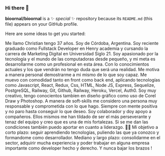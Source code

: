 ### Hi there 👋

**bioornal/bioornal** is a ✨ _special_ ✨ repository because its `README.md` (this file) appears on your GitHub profile.

Here are some ideas to get you started:

Me llamo Christian tengo 37 años. Soy de Córdoba, Argentina. Soy reciente graduado como Fullstack Developer en Henry academia y cursando la carrera de Marketing Digital en Universidad Siglo 21. Soy apasionado por la tecnología y el mundo de las computadoras desde pequeño, y mi meta es desarrollarme como un profesional en esta área. Con lo conocimientos actuales y los que vendrán no tengo duda que será una realidad. Me motiva a manera personal demostrarme a mi mismo de lo que soy capaz. Me muevo con comodidad tanto en front como back end, aplicando tecnologías como Javascript, React, Redux, Css, HTML, Node JS, Express, Sequelize, PostgreSQL, Railway, Git, Github, Railway, Heroku, Vercel, Auth0. Soy muy creativo, tengo conocientos tambíen en diseño gráfico como uso de Corel Draw y Photoshop.
A manera de soft-skills me considero una persona muy responsable y comprometida con lo que hago. Siempre con mente positiva y no paro hasta conseguir lo que deseo. Soy colaborador y doy apoyo a compañeros. Ellos mismos me han tildado de ser el más perseverante y tenaz del equipo y creo que es una de mis fortalezas. Si se me dan las condiciones también puedo aportar en cuanto a liderazgo. 🙌🚀
Mi objetivo a corto plazo: seguir aprendiendo tecnologías, puliendo las que ya conozco y formandome como desarrollador.
Mediano y largo plazo: consolidarme en el sector, adquirir mucha experiencia y poder trabajar en alguna empresa importante como developer hecho y derecho. Y nunca bajar los brazos ! 

